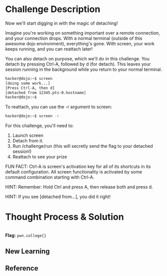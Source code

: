 # Challenge Description

Now we'll start digging in with the magic of detaching!

Imagine you're working on something important over a remote connection, and your connection drops. With a normal terminal (outside of this awesome dojo environment), everything's gone. With screen, your work keeps running, and you can reattach later!

You can also detach on purpose, which we'll do in this challenge. You detach by pressing Ctrl-A, followed by d (for detach). This leaves your session running in the background while you return to your normal terminal.
```bash
hacker@dojo:~$ screen
[doing some work...]
[Press Ctrl-A, then d]
[detached from 12345.pts-0.hostname]
hacker@dojo:~$ 
```
To reattach, you can use the -r argument to screen:
```bash
hacker@dojo:~$ screen -r
```
For this challenge, you'll need to:

  1. Launch screen
  2. Detach from it.
  3. Run /challenge/run (this will secretly send the flag to your detached session!)
  4. Reattach to see your prize

FUN FACT: Ctrl-A is screen's activation key for all of its shortcuts in its default configuration. All screen functionality is activated by some command combination starting with Ctrl-A.

HINT: Remember: Hold Ctrl and press A, then release both and press d.

HINT: If you see [detached from...], you did it right!
# Thought Process & Solution

```bash

```
**Flag:** `pwn.college{}`
## New Learning
## Reference
